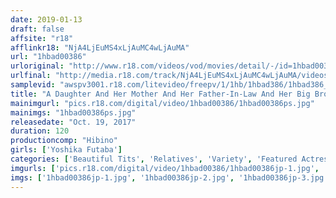 ```yaml
---
date: 2019-01-13
draft: false
affsite: "r18"
afflinkr18: "NjA4LjEuMS4xLjAuMC4wLjAuMA"
url: "1hbad00386"
urloriginal: "http://www.r18.com/videos/vod/movies/detail/-/id=1hbad00386"
urlfinal: "http://media.r18.com/track/NjA4LjEuMS4xLjAuMC4wLjAuMA/videos/vod/movies/detail/-/id=1hbad00386"
samplevid: "awspv3001.r18.com/litevideo/freepv/1/1hb/1hbad386/1hbad386_dmb_w.mp4"
title: "A Daughter And Her Mother And Her Father-In-Law And Her Big Brother-In-Law I Thought She Was Still A Little Girl, But Like Mother, Like Daughter She's A Cock Lover Too, So When She Took Off Her Clothes, She Had Beautiful Tits And A Great Body, And This Horny Dad And Son Fucked Her Brains Out"
mainimgurl: "pics.r18.com/digital/video/1hbad00386/1hbad00386ps.jpg"
mainimgs: "1hbad00386ps.jpg"
releasedate: "Oct. 19, 2017"
duration: 120
productioncomp: "Hibino"
girls: ['Yoshika Futaba']
categories: ['Beautiful Tits', 'Relatives', 'Variety', 'Featured Actress', 'Drama', 'Hi-Def']
imgurls: ['pics.r18.com/digital/video/1hbad00386/1hbad00386jp-1.jpg', 'pics.r18.com/digital/video/1hbad00386/1hbad00386jp-2.jpg', 'pics.r18.com/digital/video/1hbad00386/1hbad00386jp-3.jpg', 'pics.r18.com/digital/video/1hbad00386/1hbad00386jp-4.jpg', 'pics.r18.com/digital/video/1hbad00386/1hbad00386jp-5.jpg', 'pics.r18.com/digital/video/1hbad00386/1hbad00386jp-6.jpg', 'pics.r18.com/digital/video/1hbad00386/1hbad00386jp-7.jpg', 'pics.r18.com/digital/video/1hbad00386/1hbad00386jp-8.jpg', 'pics.r18.com/digital/video/1hbad00386/1hbad00386jp-9.jpg', 'pics.r18.com/digital/video/1hbad00386/1hbad00386jp-10.jpg', 'pics.r18.com/digital/video/1hbad00386/1hbad00386jp-11.jpg', 'pics.r18.com/digital/video/1hbad00386/1hbad00386jp-12.jpg', 'pics.r18.com/digital/video/1hbad00386/1hbad00386jp-13.jpg', 'pics.r18.com/digital/video/1hbad00386/1hbad00386jp-14.jpg', 'pics.r18.com/digital/video/1hbad00386/1hbad00386jp-15.jpg', 'pics.r18.com/digital/video/1hbad00386/1hbad00386jp-16.jpg', 'pics.r18.com/digital/video/1hbad00386/1hbad00386jp-17.jpg', 'pics.r18.com/digital/video/1hbad00386/1hbad00386jp-18.jpg', 'pics.r18.com/digital/video/1hbad00386/1hbad00386jp-19.jpg', 'pics.r18.com/digital/video/1hbad00386/1hbad00386jp-20.jpg']
imgs: ['1hbad00386jp-1.jpg', '1hbad00386jp-2.jpg', '1hbad00386jp-3.jpg', '1hbad00386jp-4.jpg', '1hbad00386jp-5.jpg', '1hbad00386jp-6.jpg', '1hbad00386jp-7.jpg', '1hbad00386jp-8.jpg', '1hbad00386jp-9.jpg', '1hbad00386jp-10.jpg', '1hbad00386jp-11.jpg', '1hbad00386jp-12.jpg', '1hbad00386jp-13.jpg', '1hbad00386jp-14.jpg', '1hbad00386jp-15.jpg', '1hbad00386jp-16.jpg', '1hbad00386jp-17.jpg', '1hbad00386jp-18.jpg', '1hbad00386jp-19.jpg', '1hbad00386jp-20.jpg']
---
```

